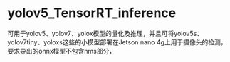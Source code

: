# yolov5_TensorRT_inference
可用于yolov5、yolov7、yolox模型的量化及推理，并且可将yolov5s、yolov7tiny、yoloxs这些的小模型部署在Jetson nano 4g上用于摄像头的检测，要求导出的onnx模型不包含nms部分，
